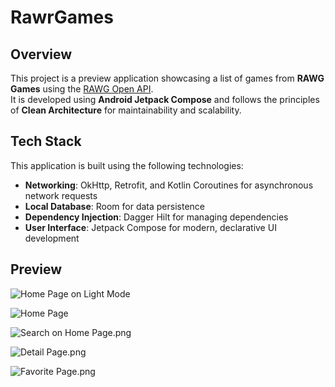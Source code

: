 # RawrGames

## Overview

This project is a preview application showcasing a list of games from **RAWG Games** using the [RAWG Open API](https://rawg.io/apidocs).  
It is developed using **Android Jetpack Compose** and follows the principles of **Clean Architecture** for maintainability and scalability.

## Tech Stack

This application is built using the following technologies:

+ **Networking**: OkHttp, Retrofit, and Kotlin Coroutines for asynchronous network requests
+ **Local Database**: Room for data persistence
+ **Dependency Injection**: Dagger Hilt for managing dependencies
+ **User Interface**: Jetpack Compose for modern, declarative UI development

## Preview

![Home Page on Light Mode](preview/home-page-light-mode.png)

![Home Page](preview/home-page.png)

![Search on Home Page.png](preview/home-page-search.png)

![Detail Page.png](preview/detail-page.png)

![Favorite Page.png](preview/favorite-page.png)
